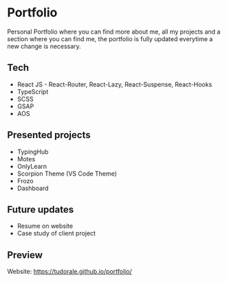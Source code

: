 # Portfolio

Personal Portfolio where you can find more about me, all my projects and a section where you can find me, the portfolio is fully updated everytime a new change is necessary.

## Tech
- React JS - React-Router, React-Lazy, React-Suspense, React-Hooks
- TypeScript
- SCSS
- GSAP
- AOS

## Presented projects
- TypingHub
- Motes
- OnlyLearn
- Scorpion Theme (VS Code Theme)
- Frozo
- Dashboard

## Future updates
- Resume on website
- Case study of client project

## Preview
Website: https://tudorale.github.io/portfolio/
